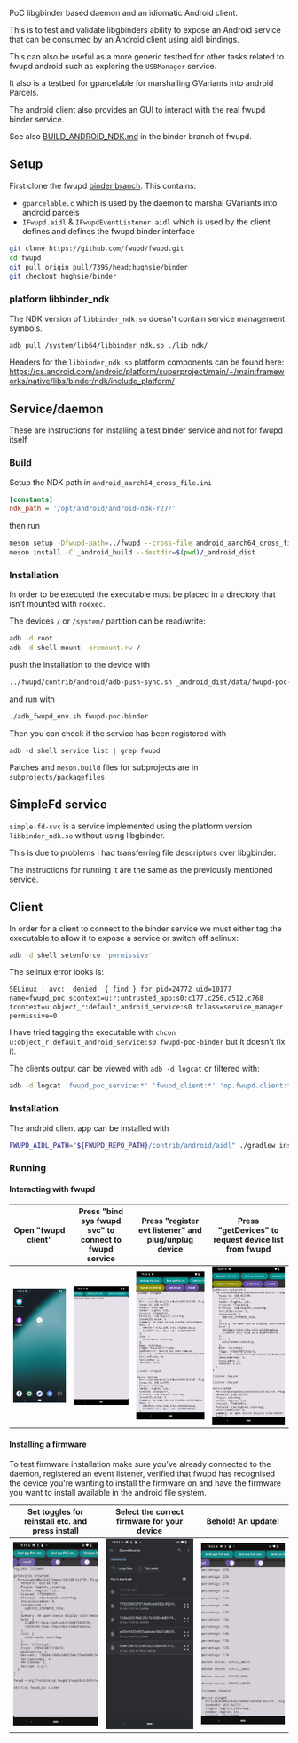 PoC libgbinder based daemon and an idiomatic Android client.

This is to test and validate libgbinders ability to expose an Android service that can be consumed by an Android client using aidl bindings.

This can also be useful as a more generic testbed for other tasks related to fwupd android such as exploring the `USBManager` service.

It also is a testbed for gparcelable for marshalling GVariants into android Parcels.

The android client also provides an GUI to interact with the real fwupd binder service.

See also [BUILD_ANDROID_NDK.md](https://github.com/fwupd/fwupd/blob/hughsie/binder/BUILD_ANDROID_NDK.md) in the binder branch of fwupd.

## Setup

First clone the fwupd [binder branch](https://github.com/fwupd/fwupd/pull/7395).
This contains:
* `gparcelable.c` which is used by the daemon to marshal GVariants into android parcels
* `IFwupd.aidl` & `IFwupdEventListener.aidl` which is used by the client defines and defines the fwupd binder interface

```bash
git clone https://github.com/fwupd/fwupd.git
cd fwupd
git pull origin pull/7395/head:hughsie/binder
git checkout hughsie/binder
```

### platform libbinder_ndk

The NDK version of `libbinder_ndk.so` doesn't contain service management symbols.

```bash
adb pull /system/lib64/libbinder_ndk.so ./lib_ndk/
```

Headers for the `libbinder_ndk.so` platform components can be found here:
https://cs.android.com/android/platform/superproject/main/+/main:frameworks/native/libs/binder/ndk/include_platform/

## Service/daemon

These are instructions for installing a test binder service and not for fwupd itself

### Build

Setup the NDK path in `android_aarch64_cross_file.ini`

```ini
[constants]
ndk_path = '/opt/android/android-ndk-r27/'
```

then run

```bash
meson setup -Dfwupd-path=../fwupd --cross-file android_aarch64_cross_file.ini --prefix=/data/fwupd-poc-binder _android_build
meson install -C _android_build --destdir=$(pwd)/_android_dist
```

### Installation

In order to be executed the executable must be placed in a directory that isn't mounted with `noexec`.

The devices `/` or `/system/` partition can be read/write:
```bash
adb -d root
adb -d shell mount -oremount,rw /
```

push the installation to the device with

```bash
../fwupd/contrib/android/adb-push-sync.sh _android_dist/data/fwupd-poc-binder/ /data/fwupd-poc-binder/
```

and run with
```bash
./adb_fwupd_env.sh fwupd-poc-binder
```

Then you can check if the service has been registered with
```
adb -d shell service list | grep fwupd
```

Patches and `meson.build` files for subprojects are in `subprojects/packagefiles`

## SimpleFd service

`simple-fd-svc` is a service implemented using the platform version `libbinder_ndk.so` without using libgbinder.

This is due to problems I had transferring file descriptors over libgbinder.

The instructions for running it are the same as the previously mentioned service.

## Client

In order for a client to connect to the binder service we must either tag the executable to allow it to expose a service or switch off selinux:

```bash
adb -d shell setenforce 'permissive'
```

The selinux error looks is:
```
SELinux : avc:  denied  { find } for pid=24772 uid=10177 name=fwupd_poc scontext=u:r:untrusted_app:s0:c177,c256,c512,c768 tcontext=u:object_r:default_android_service:s0 tclass=service_manager permissive=0
```

I have tried tagging the executable with `chcon u:object_r:default_android_service:s0 fwupd-poc-binder` but it doesn't fix it.

The clients output can be viewed with `adb -d logcat` or filtered with:
```bash
adb -d logcat 'fwupd_poc_service:*' 'fwupd_client:*' 'op.fwupd.client:*' 'AndroidRuntime:*' 'TransactionExecutor:*' 'SELinux:*' 'DEBUG:*' '*:S'
```

### Installation

The android client app can be installed with

```bash
FWUPD_AIDL_PATH="${FWUPD_REPO_PATH}/contrib/android/aidl" ./gradlew installDebug
```

### Running

#### Interacting with fwupd

| Open "fwupd client" | Press "bind sys fwupd svc" to connect to fwupd service | Press "register evt listener" and plug/unplug device | Press "getDevices" to request device list from fwupd |
|-|-|-|-|
| ![](docs/01_home_screen.png) | ![](docs/02_bind_fwupd.png) | ![](docs/04_remove_event.png) | ![](docs/05_call_get_devices.png) |

#### Installing a firmware

To test firmware installation make sure you've already connected to the daemon, registered an event listener, verified that fwupd has recognised the device you're wanting to install the firmware on and have the firmware you want to install available in the android file system.

| Set toggles for reinstall etc. and press install | Select the correct firmware for your device | Behold! An update! |
|-|-|-|
| ![](docs/install_01_flags.png) | ![](docs/install_02_file_man.png) | ![](docs/install_03_install.png) |
